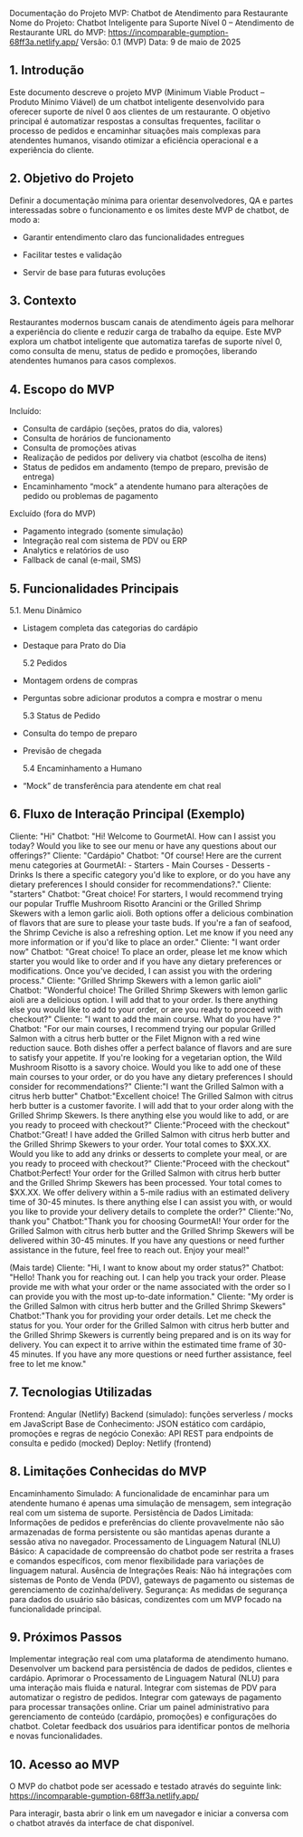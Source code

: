 Documentação do Projeto MVP: Chatbot de Atendimento para Restaurante
Nome do Projeto: Chatbot Inteligente para Suporte Nível 0 – Atendimento de Restaurante
URL do MVP: https://incomparable-gumption-68ff3a.netlify.app/
Versão: 0.1 (MVP)
Data: 9 de maio de 2025

## 1. Introdução

Este documento descreve o projeto MVP (Minimum Viable Product – Produto Mínimo Viável) de um chatbot inteligente desenvolvido para oferecer suporte de nível 0 aos clientes de um restaurante. O objetivo principal é automatizar respostas a consultas frequentes, facilitar o processo de pedidos e encaminhar situações mais complexas para atendentes humanos, visando otimizar a eficiência operacional e a experiência do cliente.

## 2. Objetivo do Projeto

Definir a documentação mínima para orientar desenvolvedores, QA e partes interessadas sobre o funcionamento e os limites deste MVP de chatbot, de modo a:

- Garantir entendimento claro das funcionalidades entregues

- Facilitar testes e validação

- Servir de base para futuras evoluções

## 3. Contexto

Restaurantes modernos buscam canais de atendimento ágeis para melhorar a experiência do cliente e reduzir carga de trabalho da equipe. Este MVP explora um chatbot inteligente que automatiza tarefas de suporte nível 0, como consulta de menu, status de pedido e promoções, liberando atendentes humanos para casos complexos.

## 4. Escopo do MVP

Incluído:

- Consulta de cardápio (seções, pratos do dia, valores)
- Consulta de horários de funcionamento
- Consulta de promoções ativas
- Realização de pedidos por delivery via chatbot (escolha de itens)
- Status de pedidos em andamento (tempo de preparo, previsão de entrega)
- Encaminhamento “mock” a atendente humano para alterações de pedido ou problemas de pagamento

Excluído (fora do MVP)

- Pagamento integrado (somente simulação)
- Integração real com sistema de PDV ou ERP
- Analytics e relatórios de uso
- Fallback de canal (e-mail, SMS)

## 5. Funcionalidades Principais

5.1. Menu Dinâmico

- Listagem completa das categorias do cardápio
- Destaque para Prato do Dia

  5.2 Pedidos

- Montagem ordens de compras
- Perguntas sobre adicionar produtos a compra e mostrar o menu

  5.3 Status de Pedido

- Consulta do tempo de preparo
- Previsão de chegada

  5.4 Encaminhamento a Humano

- “Mock” de transferência para atendente em chat real

## 6. Fluxo de Interação Principal (Exemplo)

Cliente: "Hi"
Chatbot: "Hi! Welcome to GourmetAI. How can I assist you today? Would you like to see our menu or have any questions about our offerings?"
Cliente: "Cardápio"
Chatbot: "Of course! Here are the current menu categories at GourmetAI: - Starters - Main Courses - Desserts - Drinks Is there a specific category you'd like to explore, or do you have any dietary preferences I should consider for recommendations?."
Cliente: "starters"
Chatbot: "Great choice! For starters, I would recommend trying our popular Truffle Mushroom Risotto Arancini or the Grilled Shrimp Skewers with a lemon garlic aioli. Both options offer a delicious combination of flavors that are sure to please your taste buds. If you're a fan of seafood, the Shrimp Ceviche is also a refreshing option. Let me know if you need any more information or if you'd like to place an order."
Cliente: "I want order now"
Chatbot: "Great choice! To place an order, please let me know which starter you would like to order and if you have any dietary preferences or modifications. Once you've decided, I can assist you with the ordering process."
Cliente: "Grilled Shrimp Skewers with a lemon garlic aioli"
Chatbot: "Wonderful choice! The Grilled Shrimp Skewers with lemon garlic aioli are a delicious option. I will add that to your order. Is there anything else you would like to add to your order, or are you ready to proceed with checkout?"
Cliente: "I want to add the main course. What do you have ?"
Chatbot: "For our main courses, I recommend trying our popular Grilled Salmon with a citrus herb butter or the Filet Mignon with a red wine reduction sauce. Both dishes offer a perfect balance of flavors and are sure to satisfy your appetite. If you're looking for a vegetarian option, the Wild Mushroom Risotto is a savory choice. Would you like to add one of these main courses to your order, or do you have any dietary preferences I should consider for recommendations?"
Cliente:"I want the Grilled Salmon with a citrus herb butter"
Chatbot:"Excellent choice! The Grilled Salmon with citrus herb butter is a customer favorite. I will add that to your order along with the Grilled Shrimp Skewers. Is there anything else you would like to add, or are you ready to proceed with checkout?"
Cliente:"Proceed with the checkout"
Chatbot:"Great! I have added the Grilled Salmon with citrus herb butter and the Grilled Shrimp Skewers to your order. Your total comes to $XX.XX. Would you like to add any drinks or desserts to complete your meal, or are you ready to proceed with checkout?"
Cliente:"Proceed with the checkout"
Chatbot:Perfect! Your order for the Grilled Salmon with citrus herb butter and the Grilled Shrimp Skewers has been processed. Your total comes to $XX.XX. We offer delivery within a 5-mile radius with an estimated delivery time of 30-45 minutes. Is there anything else I can assist you with, or would you like to provide your delivery details to complete the order?"
Cliente:"No, thank you"
Chatbot:"Thank you for choosing GourmetAI! Your order for the Grilled Salmon with citrus herb butter and the Grilled Shrimp Skewers will be delivered within 30-45 minutes. If you have any questions or need further assistance in the future, feel free to reach out. Enjoy your meal!"

(Mais tarde) Cliente: "Hi, I want to know about my order status?"
Chatbot: "Hello! Thank you for reaching out. I can help you track your order. Please provide me with what your order or the name associated with the order so I can provide you with the most up-to-date information."
Cliente: "My order is the Grilled Salmon with citrus herb butter and the Grilled Shrimp Skewers"
Chatbot:"Thank you for providing your order details. Let me check the status for you. Your order for the Grilled Salmon with citrus herb butter and the Grilled Shrimp Skewers is currently being prepared and is on its way for delivery. You can expect it to arrive within the estimated time frame of 30-45 minutes. If you have any more questions or need further assistance, feel free to let me know."

## 7. Tecnologias Utilizadas

Frontend: Angular (Netlify)
Backend (simulado): funções serverless / mocks em JavaScript
Base de Conhecimento: JSON estático com cardápio, promoções e regras de negócio
Conexão: API REST para endpoints de consulta e pedido (mocked)
Deploy: Netlify (frontend)

## 8. Limitações Conhecidas do MVP

Encaminhamento Simulado: A funcionalidade de encaminhar para um atendente humano é apenas uma simulação de mensagem, sem integração real com um sistema de suporte.
Persistência de Dados Limitada: Informações de pedidos e preferências do cliente provavelmente não são armazenadas de forma persistente ou são mantidas apenas durante a sessão ativa no navegador.
Processamento de Linguagem Natural (NLU) Básico: A capacidade de compreensão do chatbot pode ser restrita a frases e comandos específicos, com menor flexibilidade para variações de linguagem natural.
Ausência de Integrações Reais: Não há integrações com sistemas de Ponto de Venda (PDV), gateways de pagamento ou sistemas de gerenciamento de cozinha/delivery.
Segurança: As medidas de segurança para dados do usuário são básicas, condizentes com um MVP focado na funcionalidade principal.

## 9. Próximos Passos

Implementar integração real com uma plataforma de atendimento humano.
Desenvolver um backend para persistência de dados de pedidos, clientes e cardápio.
Aprimorar o Processamento de Linguagem Natural (NLU) para uma interação mais fluida e natural.
Integrar com sistemas de PDV para automatizar o registro de pedidos.
Integrar com gateways de pagamento para processar transações online.
Criar um painel administrativo para gerenciamento de conteúdo (cardápio, promoções) e configurações do chatbot.
Coletar feedback dos usuários para identificar pontos de melhoria e novas funcionalidades.

## 10. Acesso ao MVP

O MVP do chatbot pode ser acessado e testado através do seguinte link:
https://incomparable-gumption-68ff3a.netlify.app/

Para interagir, basta abrir o link em um navegador e iniciar a conversa com o chatbot através da interface de chat disponível.
